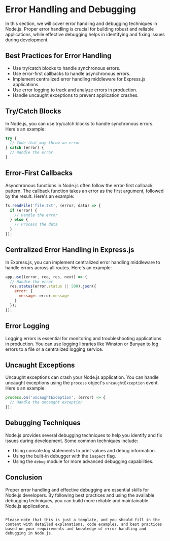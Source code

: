 # Error Handling and Debugging

In this section, we will cover error handling and debugging techniques in Node.js. Proper error handling is crucial for building robust and reliable applications, while effective debugging helps in identifying and fixing issues during development.

## Best Practices for Error Handling

- Use try/catch blocks to handle synchronous errors.
- Use error-first callbacks to handle asynchronous errors.
- Implement centralized error handling middleware for Express.js applications.
- Use error logging to track and analyze errors in production.
- Handle uncaught exceptions to prevent application crashes.

## Try/Catch Blocks

In Node.js, you can use try/catch blocks to handle synchronous errors. Here's an example:

```javascript
try {
  // Code that may throw an error
} catch (error) {
  // Handle the error
}
```

## Error-First Callbacks

Asynchronous functions in Node.js often follow the error-first callback pattern. The callback function takes an error as the first argument, followed by the result. Here's an example:

```javascript
fs.readFile('file.txt', (error, data) => {
  if (error) {
    // Handle the error
  } else {
    // Process the data
  }
});
```

## Centralized Error Handling in Express.js

In Express.js, you can implement centralized error handling middleware to handle errors across all routes. Here's an example:

```javascript
app.use((error, req, res, next) => {
  // Handle the error
  res.status(error.status || 500).json({
    error: {
      message: error.message
    }
  });
});
```

## Error Logging

Logging errors is essential for monitoring and troubleshooting applications in production. You can use logging libraries like Winston or Bunyan to log errors to a file or a centralized logging service.

## Uncaught Exceptions

Uncaught exceptions can crash your Node.js application. You can handle uncaught exceptions using the `process` object's `uncaughtException` event. Here's an example:

```javascript
process.on('uncaughtException', (error) => {
  // Handle the uncaught exception
});
```

## Debugging Techniques

Node.js provides several debugging techniques to help you identify and fix issues during development. Some common techniques include:

- Using console.log statements to print values and debug information.
- Using the built-in debugger with the `inspect` flag.
- Using the `debug` module for more advanced debugging capabilities.

## Conclusion

Proper error handling and effective debugging are essential skills for Node.js developers. By following best practices and using the available debugging techniques, you can build more reliable and maintainable Node.js applications.

```

Please note that this is just a template, and you should fill in the content with detailed explanations, code examples, and best practices based on your requirements and knowledge of error handling and debugging in Node.js.